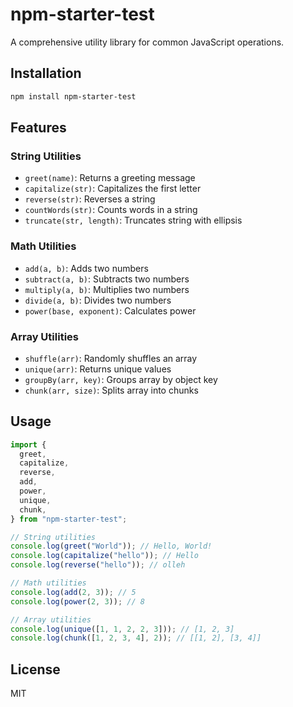 # npm-starter-test

A comprehensive utility library for common JavaScript operations.

## Installation

```bash
npm install npm-starter-test
```

## Features

### String Utilities

- `greet(name)`: Returns a greeting message
- `capitalize(str)`: Capitalizes the first letter
- `reverse(str)`: Reverses a string
- `countWords(str)`: Counts words in a string
- `truncate(str, length)`: Truncates string with ellipsis

### Math Utilities

- `add(a, b)`: Adds two numbers
- `subtract(a, b)`: Subtracts two numbers
- `multiply(a, b)`: Multiplies two numbers
- `divide(a, b)`: Divides two numbers
- `power(base, exponent)`: Calculates power

### Array Utilities

- `shuffle(arr)`: Randomly shuffles an array
- `unique(arr)`: Returns unique values
- `groupBy(arr, key)`: Groups array by object key
- `chunk(arr, size)`: Splits array into chunks

## Usage

```javascript
import {
  greet,
  capitalize,
  reverse,
  add,
  power,
  unique,
  chunk,
} from "npm-starter-test";

// String utilities
console.log(greet("World")); // Hello, World!
console.log(capitalize("hello")); // Hello
console.log(reverse("hello")); // olleh

// Math utilities
console.log(add(2, 3)); // 5
console.log(power(2, 3)); // 8

// Array utilities
console.log(unique([1, 1, 2, 2, 3])); // [1, 2, 3]
console.log(chunk([1, 2, 3, 4], 2)); // [[1, 2], [3, 4]]
```

## License

MIT
